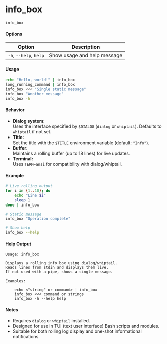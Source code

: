 # info_box

```
info_box
```

#### Options

| Option              | Description                                                |
|---------------------|------------------------------------------------------------|
| `-h`, `--help`, `help`  | Show usage and help message                        |

#### Usage

```bash
echo "Hello, world!" | info_box
long_running_command | info_box
info_box <<< "Single static message"
info_box "Another message"
info_box -h
```

#### Behavior

- **Dialog system:**  
  Uses the interface specified by `$DIALOG` (`dialog` or `whiptail`). Defaults to `whiptail` if not set.
- **Title:**  
  Set the title with the `$TITLE` environment variable (default: `"Info"`).
- **Buffer:**  
  Maintains a rolling buffer (up to 18 lines) for live updates.
- **Terminal:**  
  Uses `TERM=ansi` for compatibility with dialog/whiptail.

#### Example

```bash
# Live rolling output
for i in {1..10}; do
	echo "Line $i"
	sleep 1
done | info_box

# Static message
info_box "Operation complete"

# Show help
info_box --help
```

#### Help Output

```
Usage: info_box

Displays a rolling info box using dialog/whiptail.
Reads lines from stdin and displays them live.
If not used with a pipe, shows a single message.

Examples:

	echo <"string" or command> | info_box
	info_box <<< command or strings
	info_box -h --help help
```

#### Notes

- Requires `dialog` or `whiptail` installed.
- Designed for use in TUI (text user interface) Bash scripts and modules.
- Suitable for both rolling log display and one-shot informational notifications.